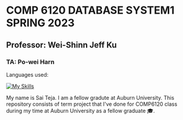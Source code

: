 #                                        COMP 6120 DATABASE SYSTEM1 SPRING 2023
##                                       Professor: Wei-Shinn Jeff Ku
###                                      TA:        Po-wei Harn
Languages used:

[![My Skills](https://skills.thijs.gg/icons?i=php,html,css,js)](https://skills.thijs.gg)

My name is Sai Teja. I am a fellow gradute at Auburn University.
This repository consists of term project that I've done for COMP6120 class during my time at Auburn University as a fellow graduate 🎓.
